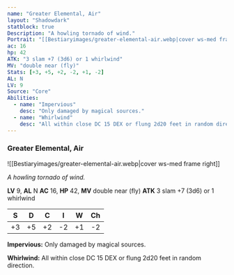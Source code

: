 ```yaml
---
name: "Greater Elemental, Air"
layout: "Shadowdark"
statblock: true
Description: "A howling tornado of wind."
Portrait: "[[Bestiaryimages/greater-elemental-air.webp|cover ws-med frame right]]"
ac: 16
hp: 42
ATK: "3 slam +7 (3d6) or 1 whirlwind"
MV: "double near (fly)"
Stats: [+3, +5, +2, -2, +1, -2]
AL: N
LV: 9
Source: "Core"
Abilities:
  - name: "Impervious"
    desc: "Only damaged by magical sources."
  - name: "Whirlwind"
    desc: "All within close DC 15 DEX or flung 2d20 feet in random direction."
---
```


### Greater Elemental, Air

![[Bestiaryimages/greater-elemental-air.webp|cover ws-med frame right]]

_A howling tornado of wind._

**LV** 9, **AL** N
**AC** 16, **HP** 42, **MV** double near (fly)
**ATK** 3 slam +7 (3d6) or 1 whirlwind

|  S  |  D  |  C  |  I  |  W  |  Ch  |
|:---:|:---:|:---:|:---:|:---:|:----:|
| +3 | +5 | +2 | -2 | +1 | -2 |

**Impervious:** Only damaged by magical sources.

**Whirlwind:** All within close DC 15 DEX or flung 2d20 feet in random direction.

